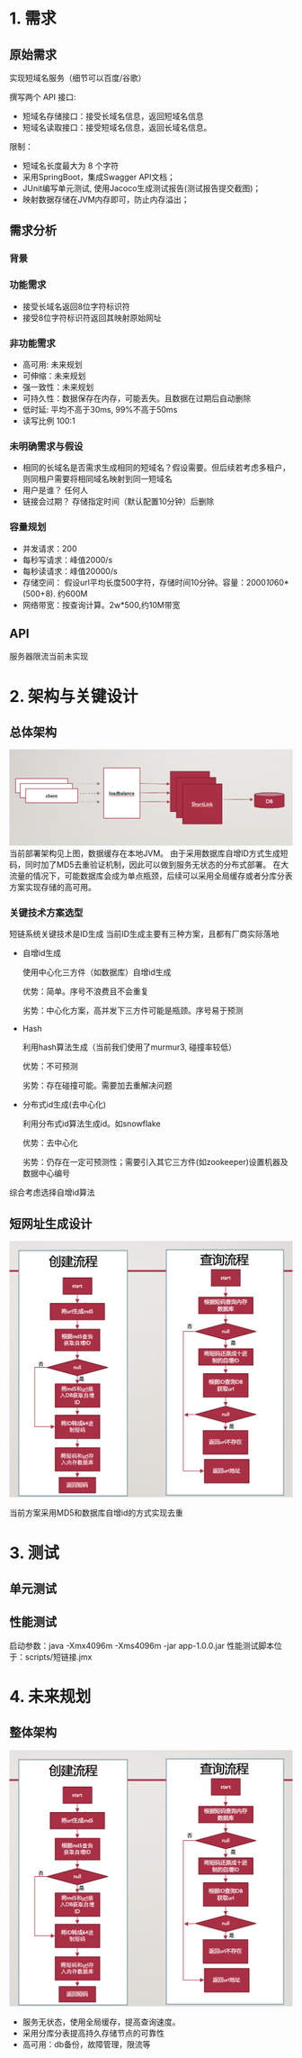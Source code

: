 
# 1. 需求
## 原始需求
实现短域名服务（细节可以百度/谷歌）

撰写两个 API 接口:
- 短域名存储接口：接受长域名信息，返回短域名信息
- 短域名读取接口：接受短域名信息，返回长域名信息。

限制：
- 短域名长度最大为 8 个字符
- 采用SpringBoot，集成Swagger API文档；
- JUnit编写单元测试, 使用Jacoco生成测试报告(测试报告提交截图)；
- 映射数据存储在JVM内存即可，防止内存溢出；

## 需求分析
### 背景
### 功能需求

- 接受长域名返回8位字符标识符
- 接受8位字符标识符返回其映射原始网址
### 非功能需求

- 高可用: 未来规划
- 可伸缩：未来规划
- 强一致性：未来规划
- 可持久性：数据保存在内存，可能丢失。且数据在过期后自动删除
- 低时延: 平均不高于30ms, 99%不高于50ms
- 读写比例 100:1

### 未明确需求与假设

- 相同的长域名是否需求生成相同的短域名？假设需要。但后续若考虑多租户，则同租户需要将相同域名映射到同一短域名
- 用户是谁？ 任何人
- 链接会过期？ 存储指定时间（默认配置10分钟）后删除
### 容量规划

- 并发请求：200
- 每秒写请求：峰值2000/s
- 每秒读请求：峰值20000/s
- 存储空间： 假设url平均长度500字符，存储时间10分钟。容量：2000*10*60*(500+8). 约600M
- 网络带宽：按查询计算。2w*500,约10M带宽

## API
  服务器限流当前未实现
 


# 2. 架构与关键设计
## 总体架构
![](imgs/1.png)
当前部署架构见上图，数据缓存在本地JVM。
由于采用数据库自增ID方式生成短码，同时加了MD5去重验证机制，因此可以做到服务无状态的分布式部署。
在大流量的情况下，可能数据库会成为单点瓶颈，后续可以采用全局缓存或者分库分表方案实现存储的高可用。

### 关键技术方案选型
短链系统关键技术是ID生成
当前ID生成主要有三种方案，且都有厂商实际落地
 -  自增id生成
    
    使用中心化三方件（如数据库）自增id生成
    
    优势：简单。序号不浪费且不会重复
    
    劣势：中心化方案，高并发下三方件可能是瓶颈。序号易于预测
    
 -  Hash
 
    利用hash算法生成（当前我们使用了murmur3, 碰撞率较低）
    
    优势：不可预测
    
    劣势：存在碰撞可能。需要加去重解决问题
    
 -  分布式id生成(去中心化)
 
    利用分布式id算法生成id。如snowflake
    
    优势：去中心化
    
    劣势：仍存在一定可预测性；需要引入其它三方件(如zookeeper)设置机器及数据中心编号
    
综合考虑选择自增id算法
## 短网址生成设计

![](imgs/2.png)

当前方案采用MD5和数据库自增id的方式实现去重

# 3. 测试
## 单元测试

## 性能测试
启动参数：java -Xmx4096m -Xms4096m -jar app-1.0.0.jar
性能测试脚本位于：scripts/短链接.jmx

# 4. 未来规划
## 整体架构

![](imgs/2.png)

- 服务无状态，使用全局缓存，提高查询速度。
- 采用分库分表提高持久存储节点的可靠性
- 高可用：db备份，故障管理，限流等